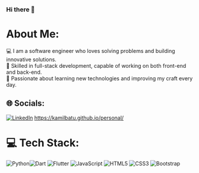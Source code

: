 ### Hi there 👋

# About Me:
💻 I am a software engineer who loves solving problems and building innovative solutions.<br>
🚀 Skilled in full-stack development, capable of working on both front-end and back-end.<br>
🌱 Passionate about learning new technologies and improving my craft every day.



## 🌐 Socials:
[![LinkedIn](https://img.shields.io/badge/LinkedIn-%230077B5.svg?logo=linkedin&logoColor=white)](https://linkedin.com/in/kamilhassenbatu)   https://kamilbatu.github.io/personal/

# 💻 Tech Stack:
![Python](https://img.shields.io/badge/python-3670A0?style=plastic&logo=python&logoColor=ffdd54)![Dart](https://img.shields.io/badge/dart-%230175C2.svg?style=plastic&logo=dart&logoColor=white) ![Flutter](https://img.shields.io/badge/Flutter-%2302569B.svg?style=plastic&logo=Flutter&logoColor=white) ![JavaScript](https://img.shields.io/badge/javascript-%23323330.svg?style=plastic&logo=javascript&logoColor=%23F7DF1E) ![HTML5](https://img.shields.io/badge/html5-%23E34F26.svg?style=plastic&logo=html5&logoColor=white) ![CSS3](https://img.shields.io/badge/css3-%231572B6.svg?style=plastic&logo=css3&logoColor=white)  ![Bootstrap](https://img.shields.io/badge/bootstrap-%23563D7C.svg?style=plastic&logo=bootstrap&logoColor=white)  
